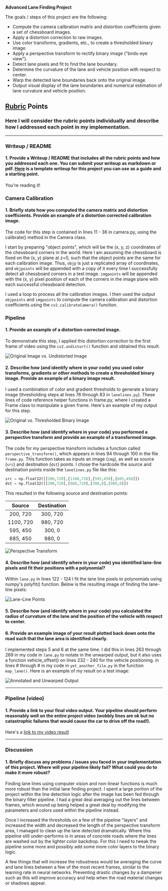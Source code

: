 **Advanced Lane Finding Project**

The goals / steps of this project are the following:

* Compute the camera calibration matrix and distortion coefficients given a set of chessboard images.
* Apply a distortion correction to raw images.
* Use color transforms, gradients, etc., to create a thresholded binary image.
* Apply a perspective transform to rectify binary image ("birds-eye view").
* Detect lane pixels and fit to find the lane boundary.
* Determine the curvature of the lane and vehicle position with respect to center.
* Warp the detected lane boundaries back onto the original image.
* Output visual display of the lane boundaries and numerical estimation of lane curvature and vehicle position.

[//]: # (Image References)

[image1]: ./output_images/orig_undistorted.png "Undistorted"
[image2]: ./output_images/orig_pt.png "Perspective Transform"
[image3]: ./output_images/orig_combined.png "Binary Example"
[image4]: ./output_images/histogram.png "Line Points"
[image5]: ./output_images/hist_highlight.png "Line Highlight"
[image6]: ./output_images/output.png "Output"
[video1]: ./video_output/output.mp4 "Video"

## [Rubric](https://review.udacity.com/#!/rubrics/571/view) Points

### Here I will consider the rubric points individually and describe how I addressed each point in my implementation.  

---

### Writeup / README

#### 1. Provide a Writeup / README that includes all the rubric points and how you addressed each one.  You can submit your writeup as markdown or pdf.  [Here](https://github.com/udacity/CarND-Advanced-Lane-Lines/blob/master/writeup_template.md) is a template writeup for this project you can use as a guide and a starting point.  

You're reading it!

### Camera Calibration

#### 1. Briefly state how you computed the camera matrix and distortion coefficients. Provide an example of a distortion corrected calibration image.

The code for this step is contained in lines 11 - 36 in camera.py, using the calibrate() method in the Camera class.  

I start by preparing "object points", which will be the (x, y, z) coordinates of the chessboard corners in the world. Here I am assuming the chessboard is fixed on the (x, y) plane at z=0, such that the object points are the same for each calibration image.  Thus, `objp` is just a replicated array of coordinates, and `objpoints` will be appended with a copy of it every time I successfully detect all chessboard corners in a test image.  `imgpoints` will be appended with the (x, y) pixel position of each of the corners in the image plane with each successful chessboard detection.  

I used a loop to process all the calibration images.  I then used the output `objpoints` and `imgpoints` to compute the camera calibration and distortion coefficients using the `cv2.calibrateCamera()` function.  

### Pipeline

#### 1. Provide an example of a distortion-corrected image.

To demonstrate this step, I applied this distortion correction to the first frame of video using the `cv2.undistort()` function and obtained this result:

![Original Image vs. Undistorted Image][image1]

#### 2. Describe how (and identify where in your code) you used color transforms, gradients or other methods to create a thresholded binary image.  Provide an example of a binary image result.

I used a combination of color and gradient thresholds to generate a binary image (thresholding steps at lines 76 through 83 in `lanelines.py`).  These lines of code reference helper functions in frame.py, where I created a Frame class to manipulate a given frame.  Here's an example of my output for this step.  

![Original vs. Thresholded Binary Image][image3]

#### 3. Describe how (and identify where in your code) you performed a perspective transform and provide an example of a transformed image.

The code for my perspective transform includes a function called `perspective_transform()`, which appears in lines 94 through 100 in the file `frame.py`.  This function takes as inputs an image (`img`), as well as source (`src`) and destination (`dst`) points.  I chose the hardcode the source and destination points inside the `lanelines.py` file like this:

```python
src = np.float32([[200,720],[1100,720],[595,450],[685,450]])
dst = np.float32([[300,720],[980,720],[300,0],[980,0]])
```

This resulted in the following source and destination points:

| Source        | Destination   |
|:-------------:|:-------------:|
| 200, 720      | 300, 720        |
| 1100, 720      | 980, 720      |
| 595, 450     | 300, 0      |
| 685, 450      | 980, 0        |


![Perspective Transform][image2]

#### 4. Describe how (and identify where in your code) you identified lane-line pixels and fit their positions with a polynomial?

Within `lane.py` in lines 122 - 124 I fit the lane line pixels to polynomials using numpy's polyfit() function.  Below is the resulting image of finding the lane-line pixels:

![Lane-Line Points][image4]

#### 5. Describe how (and identify where in your code) you calculated the radius of curvature of the lane and the position of the vehicle with respect to center.

#### 6. Provide an example image of your result plotted back down onto the road such that the lane area is identified clearly.

I implemented steps 5 and 6 at the same time. I did this in lines 263 through 269 in my code in `lane.py` to notate in the unwarped output, but it also uses a function vehicle_offset() on lines 232 - 240 for the vehicle positioning. in lines # through # in my code in `yet_another_file.py` in the function `map_lane()`.  Here is an example of my result on a test image:

![Annotated and Unwarped Output][image6]

---

### Pipeline (video)

#### 1. Provide a link to your final video output.  Your pipeline should perform reasonably well on the entire project video (wobbly lines are ok but no catastrophic failures that would cause the car to drive off the road!).

Here's a [link to my video result](./video_output/output.mp4)

---

### Discussion

#### 1. Briefly discuss any problems / issues you faced in your implementation of this project.  Where will your pipeline likely fail?  What could you do to make it more robust?

Finding lane lines using computer vision and non-linear functions is much more robust than the initial lane finding project.  I spent a large portion of the project within the line detection logic after the image has been fed through the binary filter pipeline.  I had a great deal averaging out the lines between frames, which wound up being helped a great deal by modifying the parameters and colors used within the pipeline instead.  

Once I increased the thresholds on a few of the pipeline "layers" and increased the width and decreased the length of the perspective transform area, I managed to clean up the lane detected dramatically.  Where this pipeline still under-performs is in areas of concrete roads where the lines are washed out by the lighter color backdrop.  For this I need to tweak the pipeline some more and possibly add some more color layers to the binary logic.

A few things that will increase the robustness would be averaging the curve and lane lines between a few of the most recent frames, similar to the learning rate in neural networks.  Preventing drastic changes by a dampener such as this will improve accuracy and help when the road material changes or shadows appear.
